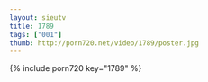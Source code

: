 ```yaml
--- 
layout: sieutv
title: 1789
tags: ["001"]
thumb: http://porn720.net/video/1789/poster.jpg
---
```

{% include porn720 key="1789" %} 
